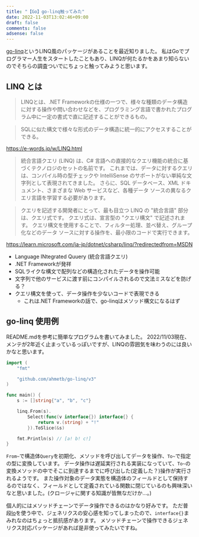 ```yaml
---
title: "【Go】go-linq触ってみた"
date: 2022-11-03T13:02:46+09:00
draft: false
comments: false
adsense: false
---
```


[go-linq](https://github.com/ahmetb/go-linq)というLINQ風のパッケージがあることを最近知りました。
私はGoでプログラマー人生をスタートしたこともあり、LINQが何たるかをあまり知らないのでそちらの調査ついでにちょっと触ってみようと思います。

## LINQ とは

> LINQとは、.NET Frameworkの仕様の一つで、様々な種類のデータ構造に対する操作や問い合わせなどを、プログラミング言語で書かれたプログラム中に一定の書式で直に記述することができるもの。

> SQLに似た構文で様々な形式のデータ構造に統一的にアクセスすることができる。

https://e-words.jp/w/LINQ.html

> 統合言語クエリ (LINQ) は、C# 言語への直接的なクエリ機能の統合に基づくテクノロジのセットの名前です。 これまでは、データに対するクエリは、コンパイル時の型チェックや IntelliSense のサポートがない単純な文字列として表現されてきました。 さらに、SQL データベース、XML ドキュメント、さまざまな Web サービスなど、各種データ ソースの異なるクエリ言語を学習する必要があります。

> クエリを記述する開発者にとって、最も目立つ LINQ の "統合言語" 部分は、クエリ式です。 クエリ式は、宣言型の "クエリ構文" で記述されます。 クエリ構文を使用することで、フィルター処理、並べ替え、グループ化などのデータ ソースに対する操作を、最小限のコードで実行できます。

https://learn.microsoft.com/ja-jp/dotnet/csharp/linq/?redirectedfrom=MSDN

- Language INtegrated Quuery (統合言語クエリ)
- .NET Frameworkが発祥
- SQLライクな構文で配列などの構造化されたデータを操作可能
- 文字列で他のサービスに渡す前にコンパイルされるので文法ミスなどを防げる？
- クエリ構文を使って、データ操作を少ないコードで表現できる
    - これは.NET Frameworkの話で、go-linqはメソッド構文になるはず

## go-linq 使用例

README.mdを参考に簡単なプログラムを書いてみました。
2022/11/03現在、メンテが2年近く止まっているっぽいですが、LINQの雰囲気を味わうのには良いかなと思います。

```go
import (
	"fmt"

	"github.com/ahmetb/go-linq/v3"
)

func main() {
	s := []string{"a", "b", "c"}

	linq.From(s).
		Select(func(v interface{}) interface{} {
			return v.(string) + "!"
		}).ToSlice(&s)

	fmt.Println(s) // [a! b! c!]
}
```

`From~`で構造体`Query`を初期化、メソッドを呼び出してデータを操作、`To~`で指定の型に変換しています。
データ操作は遅延実行される実装になっていて、`To~`の変換メソッドの中でそこに到達するまでに呼び出した(定義した？)操作が実行されるようです。
また操作対象のデータ実態を構造体のフィールドとして保持するのではなく、フィールドとして定義されている関数に閉じているのも興味深いなと思いました。(クロージャに関する知識が皆無なだけか...。)

個人的にはメソッドチェーンでデータ操作できるのはかなり好みです。
ただ普段[lo](https://github.com/samber/lo)を使う中で、ジェネリクスの安心感を知ってしまったので、`interface{}`まみれなのはちょっと抵抗感があります。
メソッドチェーンで操作できるジェネリクス対応パッケージがあれば是非使ってみたいですね。
